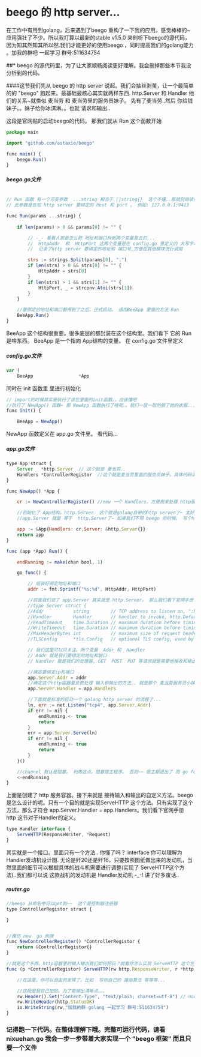 # beego 的 http server...
在工作中有用到golang，后来遇到了beego 重构了一下我的应用。感觉棒棒的~ 应用强壮了不少。所以我打算以最新的stable v1.5.0 来剖析下beego的源代码，因为知其然知其所以然.我们才能更好的使用beego ，同时提高我们的golang能力 。加我的群吧 一起学习 群号:511634754


##* beego 的源代码里，为了让大家顺畅阅读更好理解。我会删掉那些本节我没分析到的代码。

####这节我们先从 beego 的 http server 说起。我们会抽丝剥茧，让一个最简单的的 "beego" 跑起来。最基础最核心其实就两样东西.  http.Server  和  Handler   他们的关系~就类似 麦当劳 和 麦当劳里的服务员妹子。 先有了麦当劳..然后 你给钱妹子。。妹子给你冰淇淋。。也就  请求和输出..

这段是官网贴的启动beego的代码。 那我们就从 Run 这个函数开始

```javascript
package main

import "github.com/astaxie/beego"

func main() {
    beego.Run()
}
```

##### beego.go文件

```javascript

// Run 函数 有一个可变参数  ...string 相当于 []string{}  这个不懂..那就别继续往下看了~先复习golang基础
// 此参数是告知 http server 要绑定的 host 和 port 。 例如: 127.0.0.1:9413

func Run(params ...string) {
	
	if len(params) > 0 && params[0] != "" {

		// -_- 看看人家是怎么把 地址和端口拆到两个变量里去的...
		//  HttpAddr  和  HttpPort 这两个变量是在 config.go 里定义的 大写字母开头哦~ 是全局变量
		//  记录了http server 要绑定的地址和 端口号,方便在其他模块进行调用

		strs := strings.Split(params[0], ":")
		if len(strs) > 0 && strs[0] != "" {
			HttpAddr = strs[0]
		}
		if len(strs) > 1 && strs[1] != "" {
			HttpPort, _ = strconv.Atoi(strs[1])
		}
	}

	//要绑定的地址和端口都得到了之后。正式启动。 调用BeeApp 里面的方法 Run 
	BeeApp.Run()
}
```

BeeApp 这个结构很重要。很多底层的都封装在这个结构里。我们看下 它的 Run 是啥东西。 BeeApp 是一个指向 App结构的变量。 在 config.go 文件里定义

##### config.go文件
```javascript
var (
	BeeApp                 *App
```

同时在 init 函数里 里进行初始化

```javascript
// import的时候其实是执行了该包里面的init函数。。应该懂吧
//执行了 NewApp() 函数~ 那 NewApp 函数执行了啥呢。。我们一层一层的脱了她的衣服....接着看
func init() {

	BeeApp = NewApp()
```

NewApp 函数定义在 app.go 文件里。 看代码...

##### app.go文件
```javascript
type App struct {
	Server   *http.Server  // 这个就是 麦当劳..
	Handlers *ControllerRegistor  //这个就是麦当劳里面的服务员妹子。具体代码请看后面
}

func NewApp() *App {

	cr := NewControllerRegister() //new 一个 Handlers，方便用来处理 http服务 的输入和输出

	//初始化了 App结构。http.Server  这个就是golang自带的http server了~ 太好理解了。这样
	//app.Server 就是 等于  http.Server了~ 如果我们不用 beego 的时候。 写个http server 是不是直接调用 http.Server.ListenAndServe()就很容易实现一个 类似nginx 的基础http 服务器 。 那可能有的人说  http.ListenAndServe() 这样就可以啦。嗯 不过看下源代码就知道  http.ListenAndServe 其实 也是调用更底层的  http.Server.ListenAndServe 。 beego 为了灵活性所以用更底层的 http.Server.ListenAndServe

	app := &App{Handlers: cr,Server: &http.Server{}}
	return app
}

func (app *App) Run() {

	endRunning := make(chan bool, 1)

	go func() {

		// 组装好绑定地址和端口
		addr := fmt.Sprintf("%s:%d", HttpAddr, HttpPort)

		//前面我们说了 app.Server 其实就是 http.Server。 那么我们看下官网手册 http.Server 这个结构里有啥
		//type Server struct {
   	 	//Addr           string        // TCP address to listen on, ":http" if empty
    	//Handler        Handler       // handler to invoke, http.DefaultServeMux if nil
    	//ReadTimeout    time.Duration // maximum duration before timing out read of the request
    	//WriteTimeout   time.Duration // maximum duration before timing out write of the response
    	//MaxHeaderBytes int           // maximum size of request headers, DefaultMaxHeaderBytes if 0
    	//TLSConfig      *tls.Config   // optional TLS config, used by ListenAndServeTLS

 		// 我们这里可以只关注。两个变量  Addr 和  Handler
 		// Addr 就是我们要绑定的地址和端口
 		// Handler 就是我们的处理器, GET  POST  PUT 等请求就是需要他接收和输出.. 这么理解吧  http.Server 这个结构就像是麦当劳.. 而 Handler 就是服务员小妹妹，她负责收钱 和给你冰淇淋...

 		//确定要绑定ip和端口
		app.Server.Addr = addr
		//确定这个http容器里负责处理 输入和输出的方法.. 就是那个 麦当劳服务员小妹妹,你给她钱。她给你...
		app.Server.Handler = app.Handlers

		//下面就是标准的启动一个 golang http server 的流程了...
		ln, err := net.Listen("tcp4", app.Server.Addr)
		if err != nil {
			endRunning <- true
			return
		}
		err = app.Server.Serve(ln)
		if err != nil {
			endRunning <- true
			return
		}
	}()

	//channel 默认是阻塞。 利用这点。阻塞宿主程序。 否则~~ 宿主都退出了 而 go func 里面的程序~自然也就不存在了
	<-endRunning
}
```


上面是创建了 http 服务容器。接下来就是 接待输入和输出的自定义方法。beego是怎么设计的呢。只有一个目的就是实现ServeHTTP 这个方法。只有实现了这个方法，那么才符合 app.Server.Handler = app.Handlers。我们看下官网手册 http 这节对于Handler的定义。

```javascript
type Handler interface {
    ServeHTTP(ResponseWriter, *Request)
}
```

其实就是一个接口。里面只有一个方法.. 你懂了吗？ interface 你可以理解为Handler发动机设计图. 无论是歼20还是歼16，只要按照图纸做出来的发动机，当然里面的细节可以根据具体的战斗机需要进行调整(实现了 ServeHTTP这个方法)..我们都可以说 这款战机的发动机是 Handler发动机 -_-! 讲了好多废话..



##### router.go 
```javascript
//beego 从命名中可以get到~~  这个是控制器注册器
type ControllerRegistor struct {

}


//模仿 new  go 例牌
func NewControllerRegister() *ControllerRegistor {
	return &ControllerRegistor{}
}

//就是这个东西。http容器里的输入输出我们如何把玩？就看你怎么实现 ServeHTTP 这个方法了。
func (p *ControllerRegistor) ServeHTTP(rw http.ResponseWriter, r *http.Request) {

	//在这里。你可以自由的发挥了。比如  写你自己的 路由算法 等等等...

	//这段是我自己加的。为了能输出清晰点。。。
	rw.Header().Set("Content-Type", "text/plain; charset=utf-8") // normal header
    rw.WriteHeader(http.StatusOK)
    io.WriteString(rw,"加我的群 golang 一起学习 群号:511634754")
}
```

###  记得跑一下代码。在整体理解下哦。完整可运行代码，请看 nixuehan.go   我会一步一步带着大家实现一个 "beego 框架" 而且只要一个文件 



